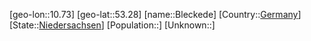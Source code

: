 ﻿---
location: [53.28,10.73]
type: City
tags:
- geo/City


SpocWebEntityId: 29227
isDeleted: false
confidential: public

---
[geo-lon::10.73]
[geo-lat::53.28]
[name::Bleckede]
[Country::[Germany](geo/Continent/Europe/Germany.md)]
[State::[Niedersachsen](geo/Continent/Europe/Germany/Niedersachsen.md)]
[Population::]
[Unknown::]


